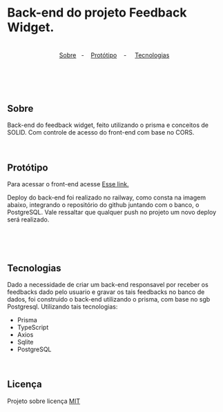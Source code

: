 # Back-end do projeto Feedback Widget.

#


<p align="center">
  <a href="#sobre">Sobre</a>&nbsp;&nbsp; - &nbsp;&nbsp;
  <a href="#prototipo">Protótipo</a>&nbsp;&nbsp;&nbsp; - &nbsp;&nbsp;&nbsp;
  <a href="#tecnologia">Tecnologias</a>&nbsp;&nbsp;
</p>


#

<br/>
<br/>

## Sobre
   <p>
      <a name="sobre"></a>
      Back-end do feedback widget, feito utilizando o prisma e conceitos de SOLID. Com controle de acesso do front-end com base no CORS.
   </p> <br/>
   
   <a name="prototipo"></a>
## Protótipo
   
   Para acessar o front-end acesse <a href="https://web-feedback-widget-navy.vercel.app/" target="_blank">Esse link.</a>

   Deploy do back-end foi realizado no railway, como consta na imagem abaixo, integrando o repositório do github juntando com o banco, o PostgreSQL. Vale ressaltar que qualquer push no projeto um novo deploy será realizado.
   <div align="center">
   <br/>
      <img src="" width=""/>
   </div>
   
<br/><a name="tecnologia"></a>
## Tecnologias
   <p>
      Dado a necessidade de criar um back-end responsavel por receber os feedbacks dado pelo usuario e gravar os tais feedbacks no banco de dados, foi construido o back-end utilizando o prisma, com base no sgb Postgresql. Utilizando tais tecnologias: <br/>
   
   <ul>
      <li>Prisma</li>
      <li>TypeScript</li>
      <li>Axios</li>
      <li>Sqlite</li>
      <li>PostgreSQL</li>
   </ul>
   </p>
   

<br/><a name="licenca"></a>
## Licença
   Projeto sobre licença [MIT]()

